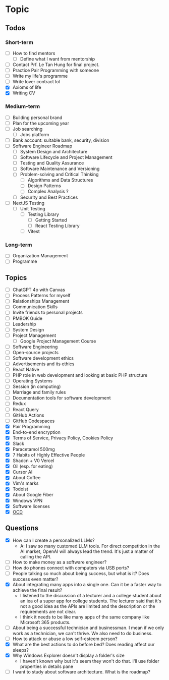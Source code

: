 # Topic

## Todos

### Short-term

- [ ] How to find mentors
  - [ ] Define what I want from mentorship
- [ ] Contact Prf. Le Tan Hung for final project.
- [ ] Practice Pair Programming with someone
- [ ] Write my life's programme
- [ ] Write lover contract lol
- [x] Axioms of life
- [x] Writing CV

### Medium-term

- [ ] Building personal brand
- [ ] Plan for the upcoming year
- [ ] Job searching
  - [ ] Jobs platform
- [ ] Bank account: suitable bank, security, division
- [ ] Software Engineer Roadmap
  - [ ] System Design and Architecture
  - [ ] Software Lifecycle and Project Management
  - [ ] Testing and Quality Assurance
  - [ ] Software Maintenance and Versioning
  - [ ] Problem-solving and Critical Thinking
    - [ ] Algorithms and Data Structures
    - [ ] Design Patterns
    - [ ] Complex Analysis ?
  - [ ] Security and Best Practices
- [ ] NextJS Testing
  - [ ] Unit Testing
    - [ ] Testing Library
      - [ ] Getting Started
      - [ ] React Testing Library
    - [ ] Vitest

### Long-term

- [ ] Organization Management
- [ ] Programme

## Topics

- [ ] ChatGPT 4o with Canvas
- [ ] Process Patterns for myself
- [ ] Relationships Management
- [ ] Communication Skills
- [ ] Invite friends to personal projects
- [ ] PMBOK Guide
- [ ] Leadership
- [ ] System Design
- [ ] Project Management
  - [ ] Google Project Management Course
- [ ] Software Engineering
- [ ] Open-source projects
- [ ] Software development ethics
- [ ] Advertisements and its ethics
- [ ] React Native
- [ ] PHP role in web development and looking at basic PHP structure
- [ ] Operating Systems
- [ ] Session (in computing)
- [ ] Marriage and family rules
- [ ] Documentation tools for software development
- [ ] Redux
- [ ] React Query
- [ ] GitHub Actions
- [ ] GitHub Codespaces
- [x] Pair Programming
- [x] End-to-end encryption
- [x] Terms of Service, Privacy Policy, Cookies Policy
- [x] Slack
- [x] Paracetamol 500mg
- [x] 7 Habits of Highly Effective People
- [x] Shadcn + V0 Vercel
- [x] Oil (esp. for eating)
- [x] Cursor AI
- [x] About Coffee
- [x] Vim's marks
- [x] Todoist
- [x] About Google Fiber
- [x] Windows VPN
- [x] Software licenses
- [x] [OCD](<https://www.msdmanuals.com/home/mental-health-disorders/obsessive-compulsive-and-related-disorders/obsessive-compulsive-disorder-ocd?query=obsessive-compulsive%20disorder%20(ocd)#Symptoms_v11723132>)

## Questions

- [x] How can I create a personalized LLMs?
  - A: I saw so many customed LLM tools. For direct competition in the AI market, OpenAI will always lead the trend. It's just a matter of calling the API.
- [ ] How to make money as a software engineer?
- [ ] How do phones connect with computers via USB ports?
- [ ] People talking so much about being success, but what is it? Does success even matter?
- [x] About integrating many apps into a single one. Can it be a faster way to achieve the final result?
  - I listened to the discussion of a lecturer and a college student about an iea of a super app for college students. The lecturer said that it's not a good idea as the APIs are limited and the description or the requirements are not clear.
  - I think it needs to be like many apps of the same company like Microsoft 365 products.
- [ ] About being a successful technician and businessman. I mean if we only work as a technician, we can't thrive. We also need to do business.
- [ ] How to attack or abuse a low self-esteem person?
- [x] What are the best actions to do before bed? Does reading affect our sleeps?
- [x] Why Windows Explorer doesn't display a folder's size
  - I haven't known why but it's seem they won't do that. I'll use folder properties in details pane
- [ ] I want to study about software architecture. What is the roadmap?
